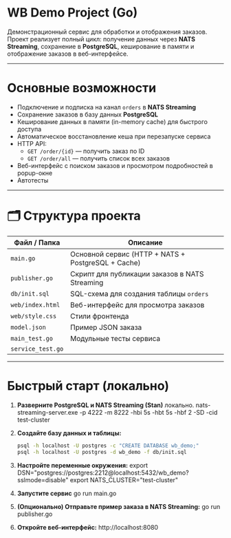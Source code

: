 # WB Demo Project (Go)

Демонстрационный сервис для обработки и отображения заказов.  
Проект реализует полный цикл: получение данных через **NATS Streaming**, сохранение в **PostgreSQL**, кеширование в памяти и отображение заказов в веб-интерфейсе.

---

# Основные возможности

- Подключение и подписка на канал `orders` в **NATS Streaming**
- Сохранение заказов в базу данных **PostgreSQL**
- Кеширование данных в памяти (in-memory cache) для быстрого доступа
- Автоматическое восстановление кеша при перезапуске сервиса
- HTTP API:
  - `GET /order/{id}` — получить заказ по ID
  - `GET /order/all` — получить список всех заказов
- Веб-интерфейс с поиском заказов и просмотром подробностей в popup-окне
- Автотесты

---

# 🗂 Структура проекта

| Файл / Папка      | Описание                                           |
| ----------------- | -------------------------------------------------- |
| `main.go`         | Основной сервис (HTTP + NATS + PostgreSQL + Cache) |
| `publisher.go`    | Скрипт для публикации заказов в NATS Streaming     |
| `db/init.sql`     | SQL-схема для создания таблицы `orders`            |
| `web/index.html`  | Веб-интерфейс для просмотра заказов                |
| `web/style.css`   | Стили фронтенда                                    |
| `model.json`      | Пример JSON заказа                                 |
| `main_test.go`    | Модульные тесты сервиса                            |
| `service_test.go` |                                                    |

---

# Быстрый старт (локально)

1. **Разверните PostgreSQL и NATS Streaming (Stan)** локально.
   nats-streaming-server.exe -p 4222 -m 8222 -hbi 5s -hbt 5s -hbf 2 -SD -cid test-cluster

2. **Создайте базу данных и таблицы:**

   ```bash
   psql -h localhost -U postgres -c "CREATE DATABASE wb_demo;"
   psql -h localhost -U postgres -d wb_demo -f db/init.sql
   ```

3. **Настройте переменные окружения:**
   export DSN="postgres://postgres:2212@localhost:5432/wb_demo?sslmode=disable"
   export NATS_CLUSTER="test-cluster"

4. **Запустите сервис**
   go run main.go

5. **(Опционально) Отправьте пример заказа в NATS Streaming:**
   go run publisher.go

6. **Откройте веб-интерфейс:**
   http://localhost:8080
